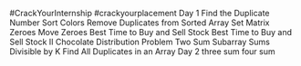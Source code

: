 #CrackYourInternship
#crackyourplacement
Day 1
Find the Duplicate Number
Sort Colors
Remove Duplicates from Sorted Array
Set Matrix Zeroes
Move Zeroes
Best Time to Buy and Sell Stock
Best Time to Buy and Sell Stock II
Chocolate Distribution Problem
Two Sum
Subarray Sums Divisible by K
Find All Duplicates in an Array
Day 2 
three sum 
four sum
